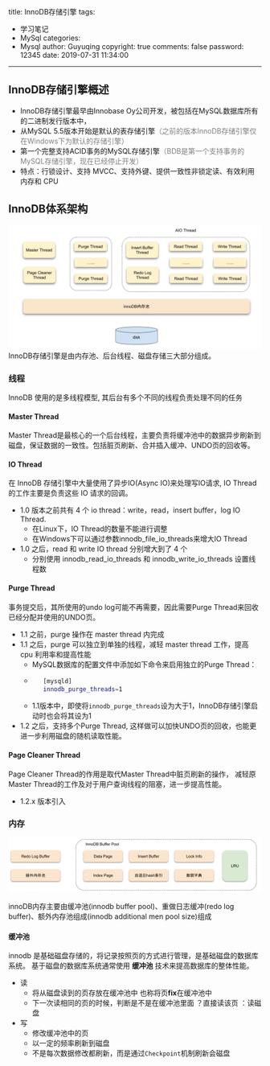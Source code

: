 title: InnoDB存储引擎
tags:
  - 学习笔记
  - MySql
categories:
  - Mysql
author: Guyuqing
copyright: true
comments: false
password: 12345
date: 2019-07-31 11:34:00
---
## InnoDB存储引擎概述

* InnoDB存储引擎最早由Innobase Oy公司开发，被包括在MySQL数据库所有的二进制发行版本中，
* 从MySQL 5.5版本开始是默认的表存储引擎<font color=gray>（之前的版本InnoDB存储引擎仅在Windows下为默认的存储引擎）</font>
* 第一个完整支持ACID事务的MySQL存储引擎<font color=gray>（BDB是第一个支持事务的MySQL存储引擎，现在已经停止开发）</font>
* 特点：行锁设计、支持 MVCC、支持外键、提供一致性非锁定读、有效利用内存和 CPU
<!-- more -->

## InnoDB体系架构
![innoDB体系结构图](Mysql02/1.png)
InnoDB存储引擎是由内存池、后台线程、磁盘存储三大部分组成。

### 线程

InnoDB 使用的是多线程模型, 其后台有多个不同的线程负责处理不同的任务

#### Master Thread

Master Thread是最核心的一个后台线程，主要负责将缓冲池中的数据异步刷新到磁盘，保证数据的一致性。包括脏页刷新、合并插入缓冲、UNDO页的回收等。

#### IO Thread

在 InnoDB 存储引擎中大量使用了异步IO(Async IO)来处理写IO请求, IO Thread的工作主要是负责这些 IO 请求的回调。

* 1.0 版本之前共有 4 个 io thread：write，read，insert buffer，log IO Thread.
    * 在Linux下，IO Thread的数量不能进行调整
    * 在Windows下可以通过参数innodb_file_io_threads来增大IO Thread
* 1.0 之后，read 和 write IO thread 分别增大到了 4 个
    * 分别使用 innodb_read_io_threads 和 innodb_write_io_threads 设置线程数

#### Purge Thread

事务提交后，其所使用的undo log可能不再需要，因此需要Purge Thread来回收已经分配并使用的UNDO页。

* 1.1 之前，purge 操作在 master thread 内完成
* 1.1 之后，purge 可以独立到单独的线程，减轻 master thread 工作，提高 cpu 利用率和提高性能
    * MySQL数据库的配置文件中添加如下命令来启用独立的Purge Thread：
    * ```bash
         [mysqld] 
         innodb_purge_threads=1
      ```
    * 1.1版本中，即使将`innodb_purge_threads`设为大于1，InnoDB存储引擎启动时也会将其设为1
* 1.2 之后，支持多个Purge Thread, 这样做可以加快UNDO页的回收，也能更进一步利用磁盘的随机读取性能。
                                           

#### Page Cleaner Thread

Page Cleaner Thread的作用是取代Master Thread中脏页刷新的操作，
减轻原Master Thread的工作及对于用户查询线程的阻塞，进一步提高性能。
* 1.2.x 版本引入

### 内存
![innoDB内存的结构](Mysql02/2.png)

innoDB内存主要由缓冲池(innodb buffer pool)、重做日志缓冲(redo log buffer)、额外内存池组成(innodb additional men pool size)组成


#### 缓冲池
innodb 是基础磁盘存储的，将记录按照页的方式进行管理，是基础磁盘的数据库系统。
基于磁盘的数据库系统通常使用 **缓冲池** 技术来提高数据库的整体性能。
* 读 
    * 将从磁盘读到的页存放在缓冲池中 也称将页**fix**在缓冲池中
    * 下一次读相同的页的时候，判断是不是在缓冲池里面 ？直接读该页 ：读磁盘
* 写
    * 修改缓冲池中的页
    * 以一定的频率刷新到磁盘
    * 不是每次数据修改都刷新，而是通过`Checkpoint`机制刷新会磁盘
    




